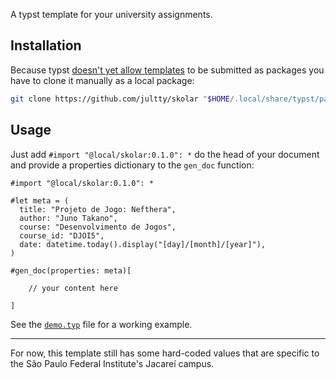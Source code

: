 A typst template for your university assignments.

## Installation

Because typst [doesn't yet allow templates](https://github.com/typst/typst/issues/2432) to be submitted as packages you have to clone it manually as a local package:

```sh
git clone https://github.com/jultty/skolar "$HOME/.local/share/typst/packages/local/skolar/0.1.0"
```

## Usage

Just add `#import "@local/skolar:0.1.0": *` do the head of your document and provide a properties dictionary to the `gen_doc` function:

```typst
#import "@local/skolar:0.1.0": *

#let meta = (
  title: "Projeto de Jogo: Nefthera",
  author: "Juno Takano",
  course: "Desenvolvimento de Jogos",
  course_id: "DJOI5",
  date: datetime.today().display("[day]/[month]/[year]"),
)

#gen_doc(properties: meta)[

    // your content here

]
```

See the [`demo.typ`](demo/demo.typ) file for a working example.

---
For now, this template still has some hard-coded values that are specific to the São Paulo Federal Institute's Jacareí campus.
